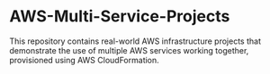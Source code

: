 # AWS-Multi-Service-Projects
This repository contains real-world AWS infrastructure projects that demonstrate the use of multiple AWS services working together, provisioned using AWS CloudFormation.
